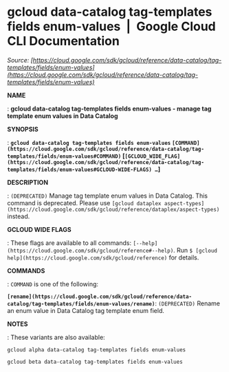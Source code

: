 # gcloud data-catalog tag-templates fields enum-values  |  Google Cloud CLI Documentation

*Source: [https://cloud.google.com/sdk/gcloud/reference/data-catalog/tag-templates/fields/enum-values](https://cloud.google.com/sdk/gcloud/reference/data-catalog/tag-templates/fields/enum-values)*

**NAME**

: **gcloud data-catalog tag-templates fields enum-values - manage tag template enum values in Data Catalog**

**SYNOPSIS**

: **`gcloud data-catalog tag-templates fields enum-values` `[COMMAND](https://cloud.google.com/sdk/gcloud/reference/data-catalog/tag-templates/fields/enum-values#COMMAND)` [`[GCLOUD_WIDE_FLAG](https://cloud.google.com/sdk/gcloud/reference/data-catalog/tag-templates/fields/enum-values#GCLOUD-WIDE-FLAGS) …`]**

**DESCRIPTION**

: `(DEPRECATED)` Manage tag template enum values in Data Catalog.
This command is deprecated. Please use `[gcloud dataplex
aspect-types](https://cloud.google.com/sdk/gcloud/reference/dataplex/aspect-types)` instead.

**GCLOUD WIDE FLAGS**

: These flags are available to all commands: `[--help](https://cloud.google.com/sdk/gcloud/reference#--help)`.
Run `$ [gcloud help](https://cloud.google.com/sdk/gcloud/reference)` for details.

**COMMANDS**

: ``COMMAND`` is one of the following:

**`[rename](https://cloud.google.com/sdk/gcloud/reference/data-catalog/tag-templates/fields/enum-values/rename)`**:
`(DEPRECATED)` Rename an enum value in Data Catalog tag template enum
field.

**NOTES**

: These variants are also available:

```
gcloud alpha data-catalog tag-templates fields enum-values
```

```
gcloud beta data-catalog tag-templates fields enum-values
```